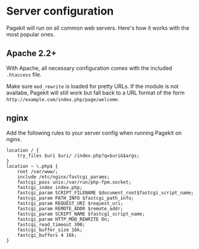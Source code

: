 # Server configuration

<p class="uk-article-lead">Pagekit will run on all common web servers. Here's how it works with the most popular ones.</p>

## Apache 2.2+

With Apache, all necessary configuration comes with the included `.htaccess` file. 

Make sure `mod_rewrite` is loaded for pretty URLs. If the module is not availabe, Pagekit will still work but fall back to a URL format of the form `http://example.com/index.php/page/welcome`.

## nginx

Add the following rules to your server config when running Pagekit on nginx.

```
location / {
    try_files $uri $uri/ /index.php?q=$uri&$args;
}
location ~ \.php$ {
    root /var/www/;
    include /etc/nginx/fastcgi_params;
    fastcgi_pass unix:/var/run/php-fpm.socket;
    fastcgi_index index.php;
    fastcgi_param SCRIPT_FILENAME $document_root$fastcgi_script_name;
    fastcgi_param PATH_INFO $fastcgi_path_info;
    fastcgi_param REQUEST_URI $request_uri;
    fastcgi_param REMOTE_ADDR $remote_addr;
    fastcgi_param SCRIPT_NAME $fastcgi_script_name;
    fastcgi_param HTTP_MOD_REWRITE On;
    fastcgi_read_timeout 300;
    fastcgi_buffer_size 16k;
    fastcgi_buffers 4 16k;
}
```


